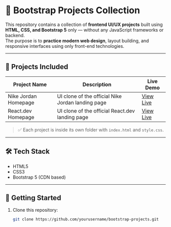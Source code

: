 # 🚀 Bootstrap Projects Collection

This repository contains a collection of **frontend UI/UX projects** built using **HTML, CSS, and Bootstrap 5** only — without any JavaScript frameworks or backend.  
The purpose is to **practice modern web design**, layout building, and responsive interfaces using only front-end technologies.

---

## 📁 Projects Included

| Project Name         | Description                                         | Live Demo                                                 |
|----------------------|-----------------------------------------------------|------------------------------------------------------------|
| Nike Jordan Homepage | UI clone of the official Nike Jordan landing page   | [View Live](https://yourusername.github.io/bootstrap-projects/nike-jordan-clone) |
| React.dev Homepage   | UI clone of the official React.dev landing page     | [View Live](https://yourusername.github.io/bootstrap-projects/react-dev-clone) |

> ✅ Each project is inside its own folder with `index.html` and `style.css`.

---

## 🛠️ Tech Stack

- HTML5  
- CSS3  
- Bootstrap 5 (CDN based)

---

## 🚀 Getting Started

1. Clone this repository:
   ```bash
   git clone https://github.com/yourusername/bootstrap-projects.git
